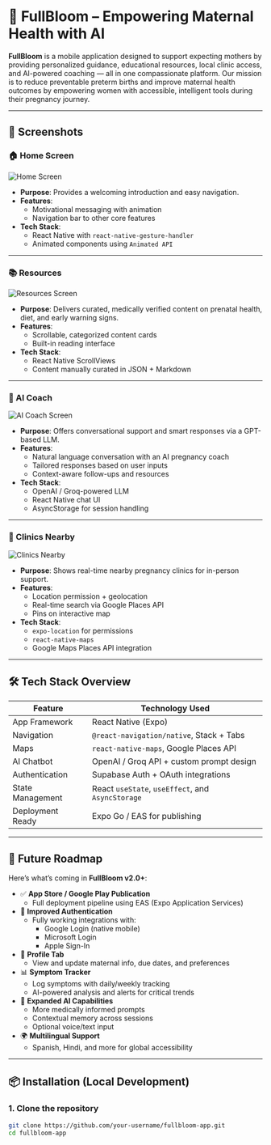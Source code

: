 # 🌸 FullBloom – Empowering Maternal Health with AI

**FullBloom** is a mobile application designed to support expecting mothers by providing personalized guidance, educational resources, local clinic access, and AI-powered coaching — all in one compassionate platform. Our mission is to reduce preventable preterm births and improve maternal health outcomes by empowering women with accessible, intelligent tools during their pregnancy journey.

---

## 📸 Screenshots



### 🏠 Home Screen
![Home Screen](screenshots/home.png)

- **Purpose**: Provides a welcoming introduction and easy navigation.
- **Features**:
  - Motivational messaging with animation
  - Navigation bar to other core features
- **Tech Stack**:
  - React Native with `react-native-gesture-handler`
  - Animated components using `Animated API`

---

### 📚 Resources
![Resources Screen](screenshots/resources.png)

- **Purpose**: Delivers curated, medically verified content on prenatal health, diet, and early warning signs.
- **Features**:
  - Scrollable, categorized content cards
  - Built-in reading interface
- **Tech Stack**:
  - React Native ScrollViews
  - Content manually curated in JSON + Markdown

---

### 🤖 AI Coach
![AI Coach Screen](screenshots/aicoach.png)

- **Purpose**: Offers conversational support and smart responses via a GPT-based LLM.
- **Features**:
  - Natural language conversation with an AI pregnancy coach
  - Tailored responses based on user inputs
  - Context-aware follow-ups and resources
- **Tech Stack**:
  - OpenAI / Groq-powered LLM
  - React Native chat UI
  - AsyncStorage for session handling

---

### 🏥 Clinics Nearby
![Clinics Nearby](screenshots/clinics.png)

- **Purpose**: Shows real-time nearby pregnancy clinics for in-person support.
- **Features**:
  - Location permission + geolocation
  - Real-time search via Google Places API
  - Pins on interactive map
- **Tech Stack**:
  - `expo-location` for permissions
  - `react-native-maps`
  - Google Maps Places API integration

---

## 🛠️ Tech Stack Overview

| Feature            | Technology Used                                  |
|--------------------|--------------------------------------------------|
| App Framework      | React Native (Expo)                              |
| Navigation         | `@react-navigation/native`, Stack + Tabs         |
| Maps               | `react-native-maps`, Google Places API           |
| AI Chatbot         | OpenAI / Groq API + custom prompt design         |
| Authentication     | Supabase Auth + OAuth integrations               |
| State Management   | React `useState`, `useEffect`, and `AsyncStorage`|
| Deployment Ready   | Expo Go / EAS for publishing                     |

---

## 🚀 Future Roadmap

Here’s what’s coming in **FullBloom v2.0+**:

- ✅ **App Store / Google Play Publication**
  - Full deployment pipeline using EAS (Expo Application Services)
- 🔐 **Improved Authentication**
  - Fully working integrations with:
    - Google Login (native mobile)
    - Microsoft Login
    - Apple Sign-In
- 👤 **Profile Tab**
  - View and update maternal info, due dates, and preferences
- 📊 **Symptom Tracker**
  - Log symptoms with daily/weekly tracking
  - AI-powered analysis and alerts for critical trends
- 🧠 **Expanded AI Capabilities**
  - More medically informed prompts
  - Contextual memory across sessions
  - Optional voice/text input
- 🌍 **Multilingual Support**
  - Spanish, Hindi, and more for global accessibility

---

## 📦 Installation (Local Development)

### 1. Clone the repository

```bash
git clone https://github.com/your-username/fullbloom-app.git
cd fullbloom-app

